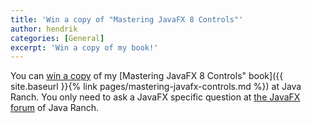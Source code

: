 ```yaml
---
title: 'Win a copy of "Mastering JavaFX 8 Controls"'
author: hendrik
categories: [General]
excerpt: 'Win a copy of my book!'
---
```

You can [win a copy](http://www.coderanch.com/t/636239/JavaFX/java/Hendrik-Ebbers) of my [Mastering JavaFX 8 Controls" book]({{ site.baseurl }}{% link pages/mastering-javafx-controls.md %}) at Java Ranch. You only need to ask a JavaFX specific question at [the JavaFX forum](http://www.coderanch.com/forums/f-98/JavaFX) of Java Ranch.
